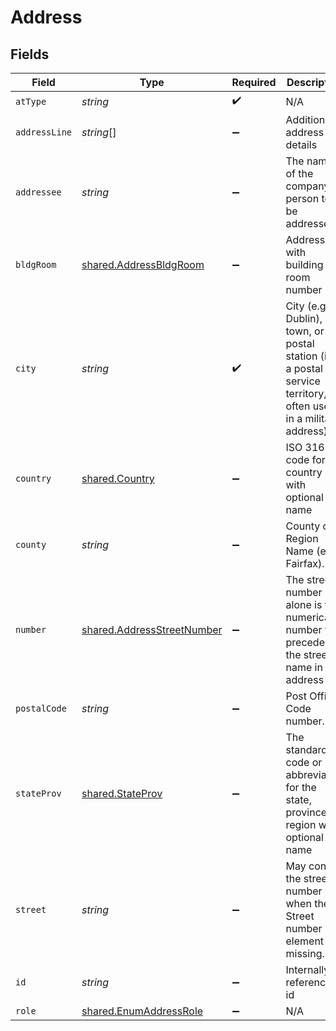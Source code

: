 # Address


## Fields

| Field                                                                                                              | Type                                                                                                               | Required                                                                                                           | Description                                                                                                        | Example                                                                                                            |
| ------------------------------------------------------------------------------------------------------------------ | ------------------------------------------------------------------------------------------------------------------ | ------------------------------------------------------------------------------------------------------------------ | ------------------------------------------------------------------------------------------------------------------ | ------------------------------------------------------------------------------------------------------------------ |
| `atType`                                                                                                           | *string*                                                                                                           | :heavy_check_mark:                                                                                                 | N/A                                                                                                                | AddressDetail                                                                                                      |
| `addressLine`                                                                                                      | *string*[]                                                                                                         | :heavy_minus_sign:                                                                                                 | Additional address line details                                                                                    | S Havana,Opposite to USPS                                                                                          |
| `addressee`                                                                                                        | *string*                                                                                                           | :heavy_minus_sign:                                                                                                 | The name of the company or person to be addressed                                                                  |                                                                                                                    |
| `bldgRoom`                                                                                                         | [shared.AddressBldgRoom](../../models/shared/addressbldgroom.md)                                                   | :heavy_minus_sign:                                                                                                 | Address with building and room number                                                                              |                                                                                                                    |
| `city`                                                                                                             | *string*                                                                                                           | :heavy_check_mark:                                                                                                 | City (e.g., Dublin), town, or postal station (i.e., a postal service territory, often used in a military address). | Windsor                                                                                                            |
| `country`                                                                                                          | [shared.Country](../../models/shared/country.md)                                                                   | :heavy_minus_sign:                                                                                                 | ISO 3166 code for a country with optional name                                                                     |                                                                                                                    |
| `county`                                                                                                           | *string*                                                                                                           | :heavy_minus_sign:                                                                                                 | County or Region Name (e.g., Fairfax).                                                                             | Berkshire                                                                                                          |
| `number`                                                                                                           | [shared.AddressStreetNumber](../../models/shared/addressstreetnumber.md)                                           | :heavy_minus_sign:                                                                                                 | The street number alone is the numerical number that precedes the street name in the address                       |                                                                                                                    |
| `postalCode`                                                                                                       | *string*                                                                                                           | :heavy_minus_sign:                                                                                                 | Post Office Code number.                                                                                           | Sl6 1AB                                                                                                            |
| `stateProv`                                                                                                        | [shared.StateProv](../../models/shared/stateprov.md)                                                               | :heavy_minus_sign:                                                                                                 | The standard code or abbreviation for the state, province, or region with optional name                            |                                                                                                                    |
| `street`                                                                                                           | *string*                                                                                                           | :heavy_minus_sign:                                                                                                 | May contain the street number when the Street number element is missing.                                           | ABC Street                                                                                                         |
| `id`                                                                                                               | *string*                                                                                                           | :heavy_minus_sign:                                                                                                 | Internally referenced id                                                                                           | Address_1                                                                                                          |
| `role`                                                                                                             | [shared.EnumAddressRole](../../models/shared/enumaddressrole.md)                                                   | :heavy_minus_sign:                                                                                                 | N/A                                                                                                                | Delivery                                                                                                           |